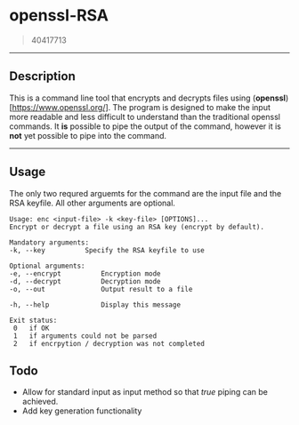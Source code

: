 # openssl-RSA

> 40417713

***

## Description

This is a command line tool that encrypts and decrypts files using (**openssl**)[https://www.openssl.org/]. The program is designed to make the input more readable and less difficult to understand than the traditional openssl commands. It **is** possible to pipe the output of the command, however it is **not** yet possible to pipe into the command.

***

## Usage

The only two requred arguemts for the command are the input file and the RSA keyfile. All other arguments are optional.

```
Usage: enc <input-file> -k <key-file> [OPTIONS]...
Encrypt or decrypt a file using an RSA key (encrypt by default).

Mandatory arguments:
-k,	--key          Specify the RSA keyfile to use

Optional arguments:
-e, --encrypt          Encryption mode
-d, --decrypt          Decryption mode
-o, --out              Output result to a file

-h, --help             Display this message

Exit status:
 0   if OK	
 1   if arguments could not be parsed
 2   if encrpytion / decryption was not completed
 ```
 
 ## Todo
 
 * Allow for standard input as input method so that *true* piping can be achieved.
 * Add key generation functionality

